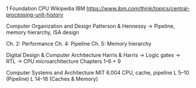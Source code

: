 
1 Foundation
CPU Wikipedia 
IBM
https://www.ibm.com/think/topics/central-processing-unit-history


Computer Organization and Design
Patterson & Hennessy
-> Pipeline, memory hierarchy, ISA design

Ch. 2: Performance
Ch. 4: Pipeline
Ch. 5: Memory hierarchy

Digital Design & Computer Architecture
Harris & Harris 
-> Logic gates → RTL → CPU microarchitecture
Chapters 1–6 + 9

Computer Systems and Architecture MIT 6.004 
CPU, cache, pipeline
L 5–10 (Pipeline)
L 14–16 (Caches & Memory)


